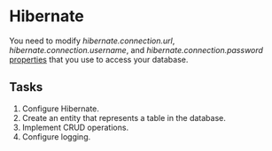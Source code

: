 # Hibernate
You need to modify *hibernate.connection.url*, *hibernate.connection.username*, and *hibernate.connection.password*
[properties](src/main/resources/META-INF/persistence.xml) that you use to access your database.
## Tasks
1. Configure Hibernate.
2. Create an entity that represents a table in the database.
3. Implement CRUD operations.
4. Configure logging.